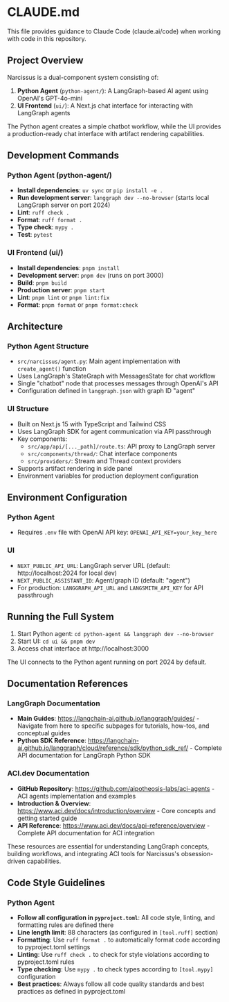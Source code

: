 # CLAUDE.md

This file provides guidance to Claude Code (claude.ai/code) when working with code in this repository.

## Project Overview

Narcissus is a dual-component system consisting of:

1. **Python Agent** (`python-agent/`): A LangGraph-based AI agent using OpenAI's GPT-4o-mini
2. **UI Frontend** (`ui/`): A Next.js chat interface for interacting with LangGraph agents

The Python agent creates a simple chatbot workflow, while the UI provides a production-ready chat interface with artifact rendering capabilities.

## Development Commands

### Python Agent (python-agent/)

- **Install dependencies**: `uv sync` or `pip install -e .`
- **Run development server**: `langgraph dev --no-browser` (starts local LangGraph server on port 2024)
- **Lint**: `ruff check .`
- **Format**: `ruff format .`
- **Type check**: `mypy .`
- **Test**: `pytest`

### UI Frontend (ui/)

- **Install dependencies**: `pnpm install`
- **Development server**: `pnpm dev` (runs on port 3000)
- **Build**: `pnpm build`
- **Production server**: `pnpm start`
- **Lint**: `pnpm lint` or `pnpm lint:fix`
- **Format**: `pnpm format` or `pnpm format:check`

## Architecture

### Python Agent Structure

- `src/narcissus/agent.py`: Main agent implementation with `create_agent()` function
- Uses LangGraph's StateGraph with MessagesState for chat workflow
- Single "chatbot" node that processes messages through OpenAI's API
- Configuration defined in `langgraph.json` with graph ID "agent"

### UI Structure

- Built on Next.js 15 with TypeScript and Tailwind CSS
- Uses LangGraph SDK for agent communication via API passthrough
- Key components:
  - `src/app/api/[..._path]/route.ts`: API proxy to LangGraph server
  - `src/components/thread/`: Chat interface components
  - `src/providers/`: Stream and Thread context providers
- Supports artifact rendering in side panel
- Environment variables for production deployment configuration

## Environment Configuration

### Python Agent

- Requires `.env` file with OpenAI API key: `OPENAI_API_KEY=your_key_here`

### UI

- `NEXT_PUBLIC_API_URL`: LangGraph server URL (default: http://localhost:2024 for local dev)
- `NEXT_PUBLIC_ASSISTANT_ID`: Agent/graph ID (default: "agent")
- For production: `LANGGRAPH_API_URL` and `LANGSMITH_API_KEY` for API passthrough

## Running the Full System

1. Start Python agent: `cd python-agent && langgraph dev --no-browser`
2. Start UI: `cd ui && pnpm dev`
3. Access chat interface at http://localhost:3000

The UI connects to the Python agent running on port 2024 by default.

## Documentation References

### LangGraph Documentation

- **Main Guides**: https://langchain-ai.github.io/langgraph/guides/ - Navigate from here to specific subpages for tutorials, how-tos, and conceptual guides
- **Python SDK Reference**: https://langchain-ai.github.io/langgraph/cloud/reference/sdk/python_sdk_ref/ - Complete API documentation for LangGraph Python SDK

### ACI.dev Documentation

- **GitHub Repository**: https://github.com/aipotheosis-labs/aci-agents - ACI agents implementation and examples
- **Introduction & Overview**: https://www.aci.dev/docs/introduction/overview - Core concepts and getting started guide
- **API Reference**: https://www.aci.dev/docs/api-reference/overview - Complete API documentation for ACI integration

These resources are essential for understanding LangGraph concepts, building workflows, and integrating ACI tools for Narcissus's obsession-driven capabilities.

## Code Style Guidelines

### Python Agent

- **Follow all configuration in `pyproject.toml`**: All code style, linting, and formatting rules are defined there
- **Line length limit**: 88 characters (as configured in `[tool.ruff]` section)
- **Formatting**: Use `ruff format .` to automatically format code according to pyproject.toml settings
- **Linting**: Use `ruff check .` to check for style violations according to pyproject.toml rules
- **Type checking**: Use `mypy .` to check types according to `[tool.mypy]` configuration
- **Best practices**: Always follow all code quality standards and best practices as defined in pyproject.toml
